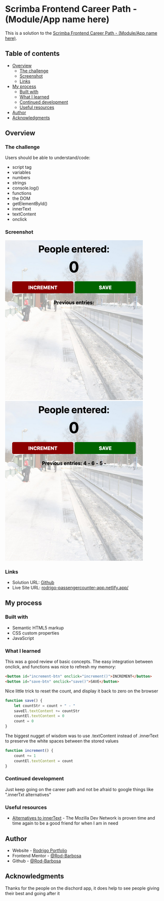 # Scrimba Frontend Career Path - (Module/App name here)

This is a solution to the [Scrimba Frontend Career Path - (Module/App name here)](https://scrimba.com/learn/frontend).

## Table of contents

- [Overview](#overview)
  - [The challenge](#the-challenge)
  - [Screenshot](#screenshot)
  - [Links](#links)
- [My process](#my-process)
  - [Built with](#built-with)
  - [What I learned](#what-i-learned)
  - [Continued development](#continued-development)
  - [Useful resources](#useful-resources)
- [Author](#author)
- [Acknowledgments](#acknowledgments)


## Overview

### The challenge

Users should be able to understand/code:

- script tag
- variables
- numbers
- strings
- console.log()
- functions
- the DOM
- getElementById()
- innerText
- textContent
- onclick

### Screenshot

![](initial.png)
![](saved.png)



### Links

- Solution URL: [Github](https://github.com/Rod-Barbosa/passengercounter-app)
- Live Site URL: [rodrigo-passengercounter-app.netlify.app/](https://rodrigo-passengercounter-app.netlify.app/)

## My process

### Built with

- Semantic HTML5 markup
- CSS custom properties
- JavaScript


### What I learned

This was a good review of basic concepts. The easy integration between onclick, and functions was nice to refresh my memory:

```html
<button id="increment-btn" onclick="increment()">INCREMENT</button>
<button id="save-btn" onclick="save()">SAVE</button>
```
Nice little trick to reset the count, and display it back to zero on the browser
```js
function save() {
    let countStr = count + " - "
    saveEl.textContent += countStr
    countEl.textContent = 0
    count = 0
}
```
The biggest nugget of wisdom was to use .textContent instead of .innerText to preserve the white spaces between the stored values
```js
function increment() {
    count += 1
    countEl.textContent = count
}
```

### Continued development

Just keep going on the career path and not be afraid to google things like ".innerTxt alternatives"

### Useful resources

- [Alternatives to innerText](https://developer.mozilla.org/pt-BR/docs/Web/API/Node/textContent) - The Mozilla Dev Network is proven time and time again to be a good friend for when I am in need

## Author

- Website - [Rodrigo Portfolio](https://www.gelatodigital.com)
- Frontend Mentor - [@Rod-Barbosa](https://www.frontendmentor.io/profile/Rod-Barbosa)
- Github - [@Rod-Barbosa](https://github.com/Rod-Barbosa)

## Acknowledgments

Thanks for the people on the dischord app, it does help to see people giving their best and going after it
